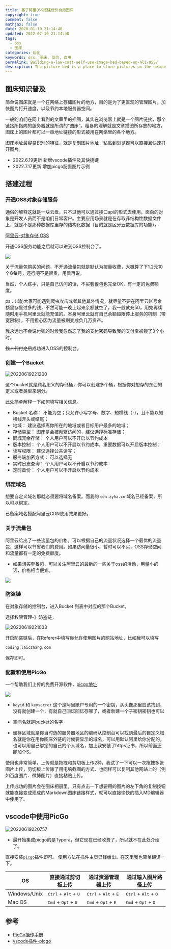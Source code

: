 ```yaml
---
title: 基于阿里OSS搭建低价自用图床
copyright: true
comment: false
mathjax: false
date: 2020-01-10 21:14:48
updated: 2022-07-10 21:14:48
tags:
  - oss
  - 图床
categories: 优化
keywords: oss, 图床, 低价, 自用
permalink: Building-a-low-cost-self-use-image-bed-based-on-Ali-OSS/
description: The picture bed is a place to store pictures on the network. The purpose is to manage pictures more intuitively, speed up the opening of pictures, and save space on the local server.
---
```

## 图床知识普及

简单说图床就是一个在网络上存储图片的地方，目的是为了更直观的管理图片，加快图片打开速度，以及节约本地服务器空间。

一般的咱们在网上看到的文章里的插图，其实在浏览器上就是一个图片链接，那个链接所指向的服务器就是所谓的“图床”。粗暴的理解就是文章插图所存放的地方，图床上的图片都可以一串地址链接的形式被用在网络里的各个地方。

图床地址最容易识别的特征，就是复制图片地址，粘贴到浏览器可以直接且快速打开图片。

- 2022.6.19更新 新增vscode插件及其快捷键
- 2022.7.17更新 增加picgo配置图片示例
<!-- more -->
## 搭建过程

### 开通OSS对象存储服务

通俗的解释这就是一块云盘，只不过他可以通过接口api的形式去使用，面向的对象是开发人员而不是咱们日常客户。主要应用场景就是在存取非结构性数据文件上，就是不是那种数据库里存的结构化数据（目的就是区分云数据库的功能）。

[阿里云-对象存储 OSS](https://www.aliyun.com/product/oss?userCode=ssxle8y1)

开通OSS服务功能之后就可以进到OSS控制台了。

![](https://cdn.zyha.cn/blog/oss-images-bed/20200110214237.png?x-oss-process=style/blog)

关于流量包购买的问题，不开通流量包就是默认为按量收费，大概算了下1.2元10个G每月，还行吧不是很贵，用着再说。

当然，个人练手，只是自己访问的话，不买套餐包也完全OK，有一定的免费额度。

ps：以防大家可能遇到爬虫攻击或者其他其外情况，就尽量不要在阿里云账号余额里存里过多的钱，不然可能一晚上起来余额就空了，我一般就充50，用完再续随时用手机阿里云就能充值的。本身阿里云就有自己余额超限停止服务的机制（带宽限制），不用担心因为流量被刷变成负几万资产。

我永远也不会说付钱的时候我忽然忘了我的支付密码导致我的支付宝被锁了3个小时。

~~找人代付之后~~成功进入OSS的控制台，

### 创建一个Bucket

![20220619221200](https://cdn.zyha.cn/public/upload/20220619221200.png?x-oss-process=style/blog)

这个bucket就是顾名思义的存储桶，你可以创建多个桶，根据你对想存的东西的定义或者类型来划分。

此处简单解释一下如何填写相关信息。

- Bucket 名称： 不能为空；只允许小写字母、数字、短横线（-），且不能以短横线开头或结尾；
- 地域： 建议选择离你所在的地域或者目标用户最多的地域；
- 存储类型： 图床是会被频繁访问的，建议选择标准存储；
- 同城冗余存储： 个人用户可以不开启以节约成本
- 版本控制： 个人用户可以不开启以节约成本，重要数据可以开启版本控制；
- 读写权限： 建议选择公共读写；
- 服务端加密方式： 可以选择无
- 实时日志查询： 个人用户可以不开启以节约成本
- 定时备份： 个人用户可以不开启以节约成本

### 绑定域名

想要自定义域名那就必须要将域名备案。而我的 `cdn.zyha.cn` 域名已经备案，所以可以绑定。

已备案域名搭配阿里云CDN使用效果更好。

### 关于流量包

阿里云给出了一些流量包的价格，可以根据自己的流量状况选择一个最优的流量包，这样可以节省我们的费用。如果访问量很小，暂时可以不买，OSS存储空间和流量都有一定的免费额度。

- 如果想买套餐包，可以关注阿里云的最新的一些关于oss的活动，用量小的话，价格相当便宜。

![](
https://cdn.zyha.cn/blog/oss-images-bed/20200110212720.png?x-oss-process=style/blog)

### 防盗链

在对象存储的控制台，进入Bucket 列表中对应的那个Bucket，

选择权限管理-》防盗链，

![20220619221033](https://cdn.zyha.cn/public/upload/20220619221033.png?x-oss-process=style/blog)

开启防盗链后，在Referer中填写你允许使用图片的网站地址，比如我可以填写

```txt
coding.laiczhang.com
```

保存即可。

### 配置和使用PicGo

一个帮助我们上传的免费开源软件，[picgo地址](https://picgo.github.io/PicGo-Doc/zh/)

![](https://cdn.zyha.cn/blog/oss-images-bed/20200110220739.png?x-oss-process=style/blog)

- `keyid` 和 `keysecret` 这个是阿里账户专用的一个密钥，从头像那里应该找到，没有就创建一个，有就自己回忆回忆存哪了，或者新建一个子密钥密钥也可以

- 空间名就是bucket的名字

- 储存区域就是你当时选的服务器地区的编码从控制台可以找到最后的自定义域名就是你在用你图床外链的时候要显示的域名，可以用默认阿里给你分配的，也可以用自己绑定的自己的个人域名，加上我安装了https证书，所以前面还能加个S。

使用也非常简单，上传就是拖拽和剪切板上传2种，我试了一下可以一次拖拽多张图片上传，剪切板上传除了用电脑截图的方式、也同样可以复制其他网站上的（例如百度图片、微博图片）直接粘贴上传。

上传成功的图片会在图床相册里，只有点击一下想要用的图片的左下角的复制按钮就能直接变成现成的Markdown图床链接样式，就可以直接愉快的插入MD编辑器中使用了。

## vscode中使用PicGo

![20220619220757](https://cdn.zyha.cn/public/upload/20220619220757.png)

- 最开始集成picgo的是Typora，但它现在已经收费了，所以就不在此处介绍了。

直接安装[`picgo`](https://marketplace.visualstudio.com/items?itemName=Spades.vs-picgo)插件即可。
使用方法在插件主页已经给出。在这里我也简单翻译一下。

| OS           | 直接通过剪切板上传               | 通过资源管理器上传                  | 通过输入图片路径上传               |
| ------------ | --------------- | -------------------- | --------------------- |
| Windows/Unix | <kbd>Ctrl</kbd> + <kbd>Alt</kbd> + <kbd>U</kbd> | <kbd>Ctrl</kbd> + <kbd>Alt</kbd> + <kbd>E</kbd> | <kbd>Ctrl</kbd> + <kbd>Alt</kbd> + <kbd>O</kbd> |
| Mac OS          | <kbd>Cmd</kbd> + <kbd>Opt</kbd> + <kbd>U</kbd>  | <kbd>Cmd</kbd> + <kbd>Opt</kbd> + <kbd>E</kbd>  | <kbd>Cmd</kbd> + <kbd>Opt</kbd> + <kbd>O</kbd>  |

## 参考

- [PicGo操作手册](https://picgo.github.io/PicGo-Doc/zh/)
- [vscode插件-picgo](https://marketplace.visualstudio.com/items?itemName=Spades.vs-picgo)
